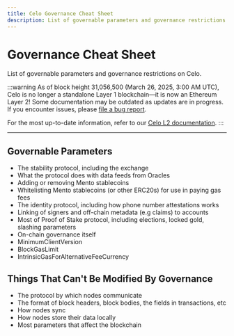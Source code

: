 ```yaml
---
title: Celo Governance Cheat Sheet
description: List of governable parameters and governance restrictions on Celo.
---
```


# Governance Cheat Sheet

List of governable parameters and governance restrictions on Celo.

:::warning
As of block height 31,056,500 (March 26, 2025, 3:00 AM UTC), Celo is no longer a standalone Layer 1 blockchain—it is now an Ethereum Layer 2!
Some documentation may be outdated as updates are in progress. If you encounter issues, please [file a bug report](https://github.com/celo-org/docs/issues/new/choose).

For the most up-to-date information, refer to our [Celo L2 documentation](https://docs.celo.org/cel2).
:::

---

## Governable Parameters

- The stability protocol, including the exchange
- What the protocol does with data feeds from Oracles
- Adding or removing Mento stablecoins
- Whitelisting Mento stablecoins (or other ERC20s) for use in paying gas fees
- The identity protocol, including how phone number attestations works
- Linking of signers and off-chain metadata (e.g claims) to accounts
- Most of Proof of Stake protocol, including elections, locked gold, slashing parameters
- On-chain governance itself
- MinimumClientVersion
- BlockGasLimit
- IntrinsicGasForAlternativeFeeCurrency

## Things That Can't Be Modified By Governance

- The protocol by which nodes communicate
- The format of block headers, block bodies, the fields in transactions, etc
- How nodes sync
- How nodes store their data locally
- Most parameters that affect the blockchain
